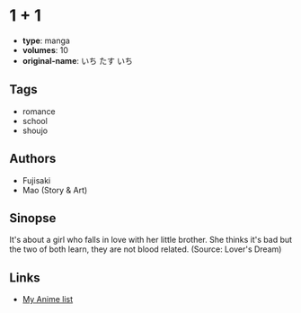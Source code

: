 # 1 + 1

-   **type**: manga
-   **volumes**: 10
-   **original-name**: いち たす いち

## Tags

-   romance
-   school
-   shoujo

## Authors

-   Fujisaki
-   Mao (Story & Art)

## Sinopse

It's about a girl who falls in love with her little brother. She thinks it's bad but the two of both learn, they are not blood related. (Source: Lover's Dream)

## Links

-   [My Anime list](https://myanimelist.net/manga/4802/1___1)
